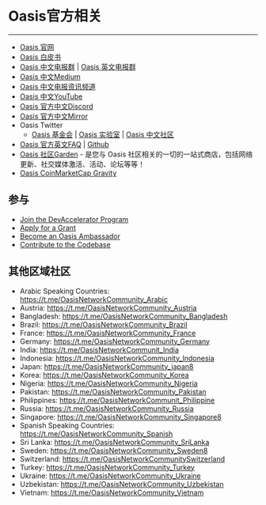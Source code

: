 # Oasis官方相关

------

- [Oasis 官网](https://oasisprotocol.org)
- [Oasis 白皮书](https://docsend.com/view/6sui2cag4p45ea45)
- [Oasis 中文电报群](https://t.me/oasisnetworkchina) | [Oasis 英文电报群](https://t.me/oasisprotocolcommunity)
- [Oasis 中文Medium](https://medium.com/@OasisNetworkCN)
- [Oasis 中文电报资讯频道](https://t.me/OasisNetworkCN)
- [Oasis 中文YouTube](https://youtube.com/channel/UCXgSrMoUlaHFzpCe9eiQ8eA)
- [Oasis 官方中文Discord](https://discord.gg/CadYXg2ATT)
- [Oasis 官方中文Mirror](https://mirror.xyz/0x05C56DB6dd123cC434374c72E88C690cE71f30eC)
- Oasis Twitter
    - [Oasis 基金会](https://twitter.com/OasisProtocol) | [Oasis 实验室](https://twitter.com/OasisLabs) |  [Oasis 中文社区](https://twitter.com/OasisNetwork_CN)
- [Oasis 官方英文FAQ](https://docs.oasis.io/general/) | [Github](https://github.com/oasisprotocol/docs)
- [Oasis 社区Garden](https://oasisrose.garden/) - 是您与 Oasis 社区相关的一切的一站式商店，包括网络更新、社交媒体激活、活动、论坛等等！
- [Oasis CoinMarketCap Gravity](https://coinmarketcap.com/gravity/profile/Oasis_Network)

## 参与

- [Join the DevAccelerator Program](https://oasisprotocol.org/dev-accelerator)
- [Apply for a Grant](https://oasisprotocol.org/ecosystem-grants)
- [Become an Oasis Ambassador](https://medium.com/oasis-protocol-project/become-an-oasis-ambassador-and-build-a-responsible-data-economy-bbd38d0f9c12)
- [Contribute to the Codebase](https://github.com/oasisprotocol)


## 其他区域社区

- Arabic Speaking Countries: https://t.me/OasisNetworkCommunity_Arabic
- Austria: https://t.me/OasisNetworkCommunity_Austria
- Bangladesh: https://t.me/OasisNetworkCommunity_Bangladesh
- Brazil: https://t.me/OasisNetworkCommunity_Brazil
-  France: https://t.me/OasisNetworkCommunity_France
- Germany: https://t.me/OasisNetworkCommunity_Germany
- India: https://t.me/OasisNetworkCommunit_India
- Indonesia: https://t.me/OasisNetworkCommunity_Indonesia
- Japan: https://t.me/OasisNetworkCommunity_japan8
- Korea: https://t.me/OasisNetworkCommunity_Korea
- Nigeria: https://t.me/OasisNetworkCommunity_Nigeria
- Pakistan: https://t.me/OasisNetworkCommunity_Pakistan
- Philippines: https://t.me/OasisNetworkCommunit_Philippine
- Russia: https://t.me/OasisNetworkCommunity_Russia
- Singapore: https://t.me/OasisNetworkCommunity_Singapore8
- Spanish Speaking Countries: https://t.me/OasisNetworkCommunity_Spanish
- Sri Lanka: https://t.me/OasisNetworkCommunity_SriLanka
- Sweden: https://t.me/OasisNetworkCommunity_Sweden8
- Switzerland: https://t.me/OasisNetworkCommunitySwitzerland
- Turkey: https://t.me/OasisNetworkCommunity_Turkey
- Ukraine: https://t.me/OasisNetworkCommunity_Ukraine
- Uzbekistan: https://t.me/OasisNetworkCommunity_Uzbekistan
- Vietnam: https://t.me/OasisNetworkCommunity_Vietnam



